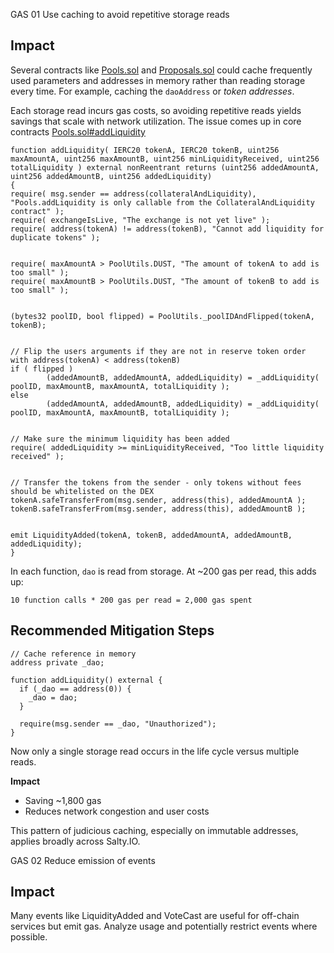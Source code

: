 GAS 01 Use caching to avoid repetitive storage reads
## Impact
Several contracts like [Pools.sol](https://github.com/code-423n4/2024-01-salty/blob/main/src/pools/Pools.sol) and [Proposals.sol](https://github.com/code-423n4/2024-01-salty/blob/main/src/dao/Proposals.sol) could cache frequently used parameters and addresses in memory rather than reading storage every time. For example, caching the `daoAddress` or _token addresses_.

Each storage read incurs gas costs, so avoiding repetitive reads yields savings that scale with network utilization.
The issue comes up in core contracts [Pools.sol#addLiquidity](https://github.com/code-423n4/2024-01-salty/blob/53516c2cdfdfacb662cdea6417c52f23c94d5b5b/src/pools/Pools.sol#L140-L165)

```solidity
function addLiquidity( IERC20 tokenA, IERC20 tokenB, uint256 maxAmountA, uint256 maxAmountB, uint256 minLiquidityReceived, uint256 totalLiquidity ) external nonReentrant returns (uint256 addedAmountA, uint256 addedAmountB, uint256 addedLiquidity)
{
require( msg.sender == address(collateralAndLiquidity), "Pools.addLiquidity is only callable from the CollateralAndLiquidity contract" );
require( exchangeIsLive, "The exchange is not yet live" );
require( address(tokenA) != address(tokenB), "Cannot add liquidity for duplicate tokens" );


require( maxAmountA > PoolUtils.DUST, "The amount of tokenA to add is too small" );
require( maxAmountB > PoolUtils.DUST, "The amount of tokenB to add is too small" );


(bytes32 poolID, bool flipped) = PoolUtils._poolIDAndFlipped(tokenA, tokenB);


// Flip the users arguments if they are not in reserve token order with address(tokenA) < address(tokenB)
if ( flipped )
        (addedAmountB, addedAmountA, addedLiquidity) = _addLiquidity( poolID, maxAmountB, maxAmountA, totalLiquidity );
else
        (addedAmountA, addedAmountB, addedLiquidity) = _addLiquidity( poolID, maxAmountA, maxAmountB, totalLiquidity );


// Make sure the minimum liquidity has been added
require( addedLiquidity >= minLiquidityReceived, "Too little liquidity received" );


// Transfer the tokens from the sender - only tokens without fees should be whitelisted on the DEX
tokenA.safeTransferFrom(msg.sender, address(this), addedAmountA );
tokenB.safeTransferFrom(msg.sender, address(this), addedAmountB );


emit LiquidityAdded(tokenA, tokenB, addedAmountA, addedAmountB, addedLiquidity);
}
```

In each function, `dao` is read from storage. At ~200 gas per read, this adds up:

```
10 function calls * 200 gas per read = 2,000 gas spent
```

## Recommended Mitigation Steps
```solidity 
// Cache reference in memory
address private _dao;

function addLiquidity() external {
  if (_dao == address(0)) {
    _dao = dao; 
  }

  require(msg.sender == _dao, "Unauthorized");
} 
```
Now only a single storage read occurs in the life cycle versus multiple reads.

**Impact**
- Saving ~1,800 gas
- Reduces network congestion and user costs

This pattern of judicious caching, especially on immutable addresses, applies broadly across Salty.IO.

GAS 02 Reduce emission of events
## Impact
Many events like LiquidityAdded and VoteCast are useful for off-chain services but emit gas. Analyze usage and potentially restrict events where possible.